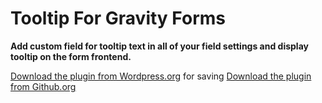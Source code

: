 # Tooltip For Gravity Forms
**Add custom field for tooltip text in all of your field settings and display tooltip on the form frontend.**

[Download the plugin from Wordpress.org](https://wordpress.org/plugins/tooltip-for-gravity-forms/)
for saving
[Download the plugin from Github.org](https://wordpress.org/plugins/tooltip-for-gravity-forms/)
